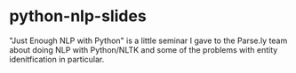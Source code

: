# python-nlp-slides

"Just Enough NLP with Python" is a little seminar I gave to the Parse.ly team about doing NLP with Python/NLTK and some of the problems with entity idenitfication in particular.

